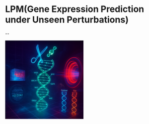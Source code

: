 # LPM(Gene Expression Prediction under Unseen Perturbations)
--
<!-- 宽度占容器50%，高度自动缩放 -->
<img src="https://raw.githubusercontent.com/Absinthe-sketch/LPM/main/task.png" 
     alt="LPM 任务示意图" 
     width="50%" 
     height="50%">